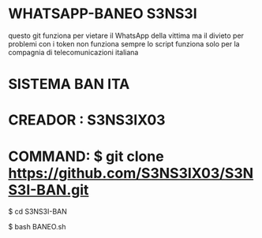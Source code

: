 # WHATSAPP-BANEO S3NS3I
questo git funziona per vietare il WhatsApp della vittima
ma il divieto per problemi con i token non funziona sempre
lo script funziona solo per la compagnia di telecomunicazioni italiana
# SISTEMA BAN ITA
# CREADOR : S3NS3IX03
# COMMAND: $ git clone https://github.com/S3NS3IX03/S3NS3I-BAN.git

$ cd S3NS3I-BAN

$ bash BANEO.sh
